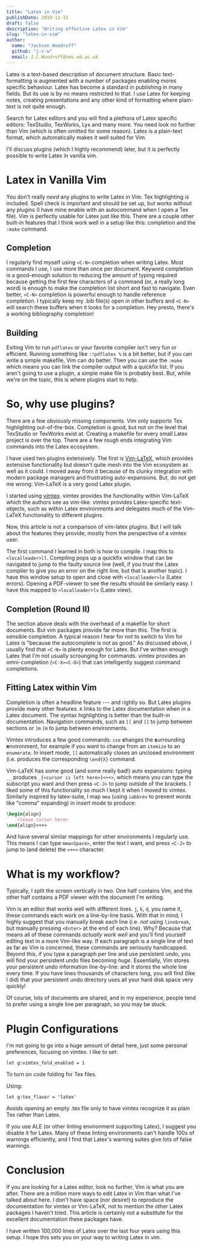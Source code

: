 ```yaml
---
title: "Latex in Vim"
publishDate: 2019-12-31
draft: false
description: "Writing effective Latex in Vim"
slug: "latex-in-vim"
author:
  name: "Jackson Woodruff"
  github: "j-c-w"
  email: J.C.Woodruff@sms.ed.ac.uk
---
```


Latex is a text-based description of document structure. Basic
text-formatting is augmented with a number of packages enabling mores
specific behaviour. Latex has become a standard in publishing in many
fields. But its use is by no means restricted to that. I use Latex for
keeping notes, creating presentations and any other kind of formatting
where plain-text is not quite enough.

Search for Latex editors and you will find a plethora of Latex specific
editors: TexStudio, TexWorks, Lyx and many more. You need look no
further than Vim (which is often omitted for some reason). Latex is a
plain-text format, which automatically makes it well suited for Vim.

I'll discuss plugins (which I highly recommend) later, but it is
perfectly possible to write Latex in vanilla vim.

Latex in Vanilla Vim
====================

You don't really *need* any plugins to write Latex in Vim. Tex highlighting is
included. Spell check is important and should be set up, but works
without any plugins (I have mine enable with an autocommand when I open a Tex
file). Vim is perfectly usable for Latex just like this. There are a couple
other built-in features that I think work well in a setup like this: completion
and the `:make` command.

Completion
----------

I regularly find myself using `<C-N>` completion when writing Latex.
Most commands I use, I use more than once per document. Keyword
completion is a good-enough solution to reducing the amount of typing
required because getting the first few characters of a command (or, a
really long word) is enough to make the completion list short and fast
to navigate. Even better, `<C-N>` completion is powerful enough to
handle reference completion. I typically keep my .bib file(s) open in
other buffers and `<C-N>` will search these buffers when it looks for a
completion. Hey presto, there's a working bibliography completion!

Building
--------

Exiting Vim to run `pdflatex` or your favorite compiler isn't very fun
or efficient. Running something like `:!pdflatex %` is a bit better, but
if you can write a simple makefile, Vim can do better. Then you can use
the `:make` which means you can link the compiler output with a quickfix
list. If you aren't going to use a plugin, a simple make file is
probably best. But, while we're on the topic, this is where plugins
start to help.

So, why use plugins?
====================

There are a few obviously missing components. Vim only supports Tex
highlighting out-of-the-box. Completion is good, but not on the level
that TexStudio or TexWorks exist at. Creating a makefile for every small
Latex project is over the top. There are a few rough ends integrating
Vim commands into the Latex ecosystem.

I have used two plugins extensively. The first is [Vim-LaTeX](http://vim-latex.sourceforge.net),
which provides extensive functionality but doesn't quite mesh
into the Vim ecosystem as well as it could. I moved away from it because
of its clunky integration with modern package managers and frustrating auto-expansions.
But, do not get me wrong: Vim-LaTeX is a very good Latex plugin.

I started using [vimtex](https://github.com/lervag/vimtex). vimtex provides the
functionality within Vim-LaTeX which the authors see as vim-like. vimtex
provides Latex-specific text-objects, such as within Latex environments
and delegates much of the Vim-LaTeX functionality to different plugins.

Now, this article is not a comparison of vim-latex plugins. But I will
talk about the features they provide; mostly from the perspective of a
vimtex user.

The first command I learned in both is how to compile. I map this to
`<localleader>ll`. Compiling pops up a quickfix window that can be
navigated to jump to the faulty source line (well, if you trust the
Latex compiler to give you an error on the right line, but that is
another topic). I have this window setup to open and close with
`<localleader>le` (Latex errors). Opening a PDF-viewer to see the results should be
similarly easy. I have this mapped to `<localleader>lv` (Latex view).

Completion (Round II)
---------------------

The section above deals with the overhead of a makefile for short documents.
But vim packages provide far more than this. The first is sensible completion.
A typical reason I hear for not to switch to Vim for Latex is "because the
autocomplete is not as good." As discussed above, I usually find that `<C-N>`
is plenty enough for Latex. But I've written enough Latex that I'm not usually
scrounging for commands. vimtex provides an omni-completion (`<C-X><C-O>`) that
can intelligently suggest command completions.

Fitting Latex within Vim
------------------------

Completion is often a headline feature --- and rightly so. But
Latex plugins provide many other features. `K` links to the Latex
documentation when in a Latex document. The syntax highlighting is
better than the built-in documentation. Navigation commands, such as
`[[` and `]]` to jump between sections or `]m` `[m` to jump between environments.

Vimtex introduces a few good commands: `cse` **c**hanges the
**s**urrounding **e**nvironment, for example if you want to change from
an `itemize` to an `enumerate`. In insert mode, `]]` automatically
closes an unclosed environment (i.e. produces the corresponding
`\end{X}` command.

Vim-LaTeX has some good (and some really bad!) auto expansions: typing
`__` produces `_{<cursor is left here>}<++>`, which means you can type the
subscript you want and then press `<C-J>` to jump outside of the
brackets. I liked some of this functionality so much I kept it when I
moved to vimtex. Similarly inspired by latex-suite, I map `mma` (using `iabbrev` to prevent words like "comma" expanding)
in insert mode to produce:

```tex
\begin{align}
    <leave cursor here>
\end{align}<++>
```

And have several similar mappings for other environments I regularly
use.  This means I can type `mma<Space>`, enter the text I want, and press `<C-J>` to jump to (and delete) the `<++>` character.

What is my workflow?
====================

Typically, I split the screen vertically in two. One half contains Vim,
and the other half contains a PDF viewer with the document I'm writing.

Vim is an editor that works well with different lines. `j`, `k`, `d`,
you name it, these commands each work on a line-by-line basis. With that
in mind, I highly suggest that you manually break each line (i.e. *not*
using `linebreak`, but manually pressing `<Enter>` at the end of each
line). Why? Because that means all of these commands *actually work
well* and you'll find yourself editing text in a more Vim-like way. If
each paragraph is a single line of text as far as Vim is concerned,
these commands are seriously handicapped.
Beyond this, if you type a paragraph per line and use persistent undo, you will find your persistent undo files becoming *huge*.
Essentially, Vim stores your persistent undo information line-by-line: and it stores the whole line every time. 
If you have lines thousands of characters long, you will find (like I did) that your persistent undo directory
uses all your hard disk space very quickly!

Of course, lots of documents are shared, and in my experience, people tend to prefer using a single line per paragraph,
so you may be stuck.

Plugin Configurations
=====================
I'm not going to go into a huge amount of detail here, just some
personal preferences, focusing on vimtex.  I like to set:

```vim
let g:vimtex_fold_enabled = 1
```

To turn on code folding for Tex files.

Using:

```vim
let g:tex_flavor = 'latex'
```

Avoids opening an empty .tex file only to have vimtex recognize it as plain Tex rather than Latex.

If you use ALE (or other linting environment supporting Latex),
I suggest you disable it for Latex.  Many of these linting
environments can't handle 100s of warnings efficiently,
and I find that Latex's warning suites give lots of
false warnings.

Conclusion
==========

If you are looking for a Latex editor, look no further, Vim is what you
are after. There are a million more ways to edit Latex in Vim than what
I've talked about here. I don't have space (nor desire!) to reproduce
the documentation for vimtex or Vim-LaTeX, not to mention the other
Latex packages I haven't tried. This article is certainly not a
substitute for the excellent documentation these packages have.

I have written 100,000 lines of Latex over the last four years using
this setup. I hope this sets you on your way to writing Latex in vim.

[//]: # ( Vim: set spell spelllang=en: )
